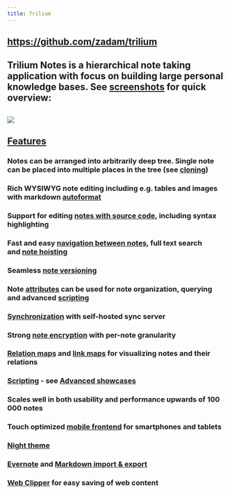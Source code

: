 ```yaml
---
title: Trilium
---
```


## https://github.com/zadam/trilium

## Trilium Notes is a hierarchical note taking application with focus on building large personal knowledge bases. See [screenshots](https://github.com/zadam/trilium/wiki/Screenshot-tour) for quick overview:

## [![](https://raw.githubusercontent.com/wiki/zadam/trilium/images/screenshot.png)](https://raw.githubusercontent.com/wiki/zadam/trilium/images/screenshot.png)

## [Features](https://github.com/zadam/trilium#features)
### Notes can be arranged into arbitrarily deep tree. Single note can be placed into multiple places in the tree (see [cloning](https://github.com/zadam/trilium/wiki/Cloning-notes))

### Rich WYSIWYG note editing including e.g. tables and images with markdown [autoformat](https://github.com/zadam/trilium/wiki/Text-notes#autoformat)

### Support for editing [notes with source code](https://github.com/zadam/trilium/wiki/Code-notes), including syntax highlighting

### Fast and easy [navigation between notes](https://github.com/zadam/trilium/wiki/Note-navigation), full text search and [note hoisting](https://github.com/zadam/trilium/wiki/Note-hoisting)

### Seamless [note versioning](https://github.com/zadam/trilium/wiki/Note-revisions)

### Note [attributes](https://github.com/zadam/trilium/wiki/Attributes) can be used for note organization, querying and advanced [scripting](https://github.com/zadam/trilium/wiki/Scripts)

### [Synchronization](https://github.com/zadam/trilium/wiki/Synchronization) with self-hosted sync server

### Strong [note encryption](https://github.com/zadam/trilium/wiki/Protected-notes) with per-note granularity

### [Relation maps](https://github.com/zadam/trilium/wiki/Relation-map) and [link maps](https://github.com/zadam/trilium/wiki/Link-map) for visualizing notes and their relations

### [Scripting](https://github.com/zadam/trilium/wiki/Scripts) - see [Advanced showcases](https://github.com/zadam/trilium/wiki/Advanced-showcases)

### Scales well in both usability and performance upwards of 100 000 notes

### Touch optimized [mobile frontend](https://github.com/zadam/trilium/wiki/Mobile-frontend) for smartphones and tablets

### [Night theme](https://github.com/zadam/trilium/wiki/Themes)

### [Evernote](https://github.com/zadam/trilium/wiki/Evernote-import) and [Markdown import & export](https://github.com/zadam/trilium/wiki/Markdown)

### [Web Clipper](https://github.com/zadam/trilium/wiki/Web-clipper) for easy saving of web content

